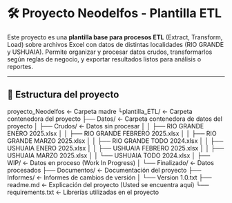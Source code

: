 # 🛠️ Proyecto Neodelfos - Plantilla ETL

Este proyecto es una **plantilla base para procesos ETL** (Extract, Transform, Load) sobre archivos Excel con datos de distintas localidades (RIO GRANDE y USHUAIA). Permite organizar y procesar datos crudos, transformarlos según reglas de negocio, y exportar resultados listos para análisis o reportes.

---

## 📁 Estructura del proyecto

proyecto_Neodelfos                             ← Carpeta madre
└plantilla_ETL/                                ← Carpeta contenedora del proyecto
 ├── Datos/                                    ← Carpeta contenedora de datos del proyecto
 │   ├── Crudos/                               ← Datos sin procesar
 │   │   ├── RIO GRANDE ENERO 2025.xlsx
 │   │   ├── RIO GRANDE FEBRERO 2025.xlsx
 │   │   ├── RIO GRANDE MARZO 2025.xlsx
 │   │   ├── RIO GRANDE TODO 2024.xlsx
 │   │   ├── USHUAIA ENERO 2025.xlsx
 │   │   ├── USHUAIA FEBRERO 2025.xlsx
 │   │   ├── USHUAIA MARZO 2025.xlsx
 │   │   └── USHUAIA TODO 2024.xlsx
 │   ├── WIP/                                  ← Datos en proceso (Work In Progress)
 │   └── Finalizado/                           ← Datos procesados
 ├── Documentos/                               ← Documentación del proyecto
 ├── Informes/                                 ← Informes de cambios de versión
 │   └── Version 1.0.txt
 ├── readme.md                                 ← Explicación del proyecto (Usted se encuentra aquí)
 └── requirements.txt                          ← Librerías utilizadas en el proyecto